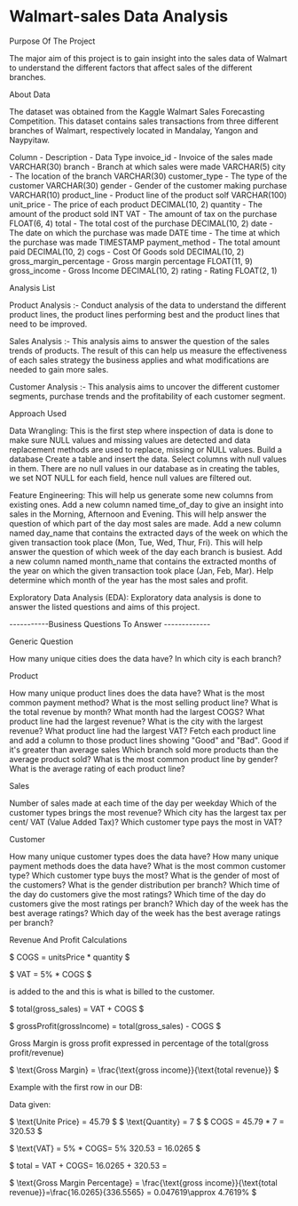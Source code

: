 # Walmart-sales Data Analysis

Purpose Of The Project

The major aim of this project is to gain insight into the sales data of Walmart to understand the different factors that affect sales of the different branches.

About Data

The dataset was obtained from the Kaggle Walmart Sales Forecasting Competition. This dataset contains sales transactions from three different branches of Walmart, respectively located in Mandalay, Yangon and Naypyitaw. 

Column -	Description -	Data Type
invoice_id - Invoice of the sales made	VARCHAR(30)
branch -	Branch at which sales were made	VARCHAR(5)
city -	The location of the branch	VARCHAR(30)
customer_type -	The type of the customer	VARCHAR(30)
gender -	Gender of the customer making purchase	VARCHAR(10)
product_line -	Product line of the product solf	VARCHAR(100)
unit_price -	The price of each product	DECIMAL(10, 2)
quantity -	The amount of the product sold	INT
VAT -	The amount of tax on the purchase	FLOAT(6, 4)
total -	The total cost of the purchase	DECIMAL(10, 2)
date -	The date on which the purchase was made	DATE
time -	The time at which the purchase was made	TIMESTAMP
payment_method -	The total amount paid	DECIMAL(10, 2)
cogs -	Cost Of Goods sold	DECIMAL(10, 2)
gross_margin_percentage -	Gross margin percentage	FLOAT(11, 9)
gross_income -	Gross Income	DECIMAL(10, 2)
rating -	Rating	FLOAT(2, 1)

Analysis List

Product Analysis :-
Conduct analysis of the data to understand the different product lines, the product lines performing best and the product lines that need to be improved.

Sales Analysis :-
This analysis aims to answer the question of the sales trends of products. The result of this can help us measure the effectiveness of each sales strategy the business applies and what modifications are needed to gain more sales.

Customer Analysis :-
This analysis aims to uncover the different customer segments, purchase trends and the profitability of each customer segment.

Approach Used

Data Wrangling: This is the first step where inspection of data is done to make sure NULL values and missing values are detected and data replacement methods are used to replace, missing or NULL values.
Build a database
Create a table and insert the data.
Select columns with null values in them. There are no null values in our database as in creating the tables, we set NOT NULL for each field, hence null values are filtered out.


Feature Engineering: This will help us generate some new columns from existing ones.
Add a new column named time_of_day to give an insight into sales in the Morning, Afternoon and Evening. This will help answer the question of which part of the day most sales are made.
Add a new column named day_name that contains the extracted days of the week on which the given transaction took place (Mon, Tue, Wed, Thur, Fri). This will help answer the question of which week of the day each branch is busiest.
Add a new column named month_name that contains the extracted months of the year on which the given transaction took place (Jan, Feb, Mar). Help determine which month of the year has the most sales and profit.

Exploratory Data Analysis (EDA): Exploratory data analysis is done to answer the listed questions and aims of this project.


-----------Business Questions To Answer -------------

Generic Question

How many unique cities does the data have?
In which city is each branch?

Product

How many unique product lines does the data have?
What is the most common payment method?
What is the most selling product line?
What is the total revenue by month?
What month had the largest COGS?
What product line had the largest revenue?
What is the city with the largest revenue?
What product line had the largest VAT?
Fetch each product line and add a column to those product lines showing "Good" and "Bad". Good if it's greater than average sales
Which branch sold more products than the average product sold?
What is the most common product line by gender?
What is the average rating of each product line?

Sales

Number of sales made at each time of the day per weekday
Which of the customer types brings the most revenue?
Which city has the largest tax per cent/ VAT (Value Added Tax)?
Which customer type pays the most in VAT?

Customer

How many unique customer types does the data have?
How many unique payment methods does the data have?
What is the most common customer type?
Which customer type buys the most?
What is the gender of most of the customers?
What is the gender distribution per branch?
Which time of the day do customers give the most ratings?
Which time of the day do customers give the most ratings per branch?
Which day of the week has the best average ratings?
Which day of the week has the best average ratings per branch?


Revenue And Profit Calculations

$ COGS = unitsPrice * quantity $

$ VAT = 5% * COGS $

 is added to the  and this is what is billed to the customer.

$ total(gross_sales) = VAT + COGS $

$ grossProfit(grossIncome) = total(gross_sales) - COGS $

Gross Margin is gross profit expressed in percentage of the total(gross profit/revenue)

$ \text{Gross Margin} = \frac{\text{gross income}}{\text{total revenue}} $

Example with the first row in our DB:

Data given:

$ \text{Unite Price} = 45.79 $
$ \text{Quantity} = 7 $
$ COGS = 45.79 * 7 = 320.53 $

$ \text{VAT} = 5% * COGS\= 5% 320.53 = 16.0265 $

$ total = VAT + COGS\= 16.0265 + 320.53 = 

$ \text{Gross Margin Percentage} = \frac{\text{gross income}}{\text{total revenue}}\=\frac{16.0265}{336.5565} = 0.047619\\approx 4.7619% $



